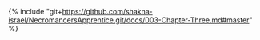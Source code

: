 {% include "git+https://github.com/shakna-israel/NecromancersApprentice.git/docs/003-Chapter-Three.md#master" %}
